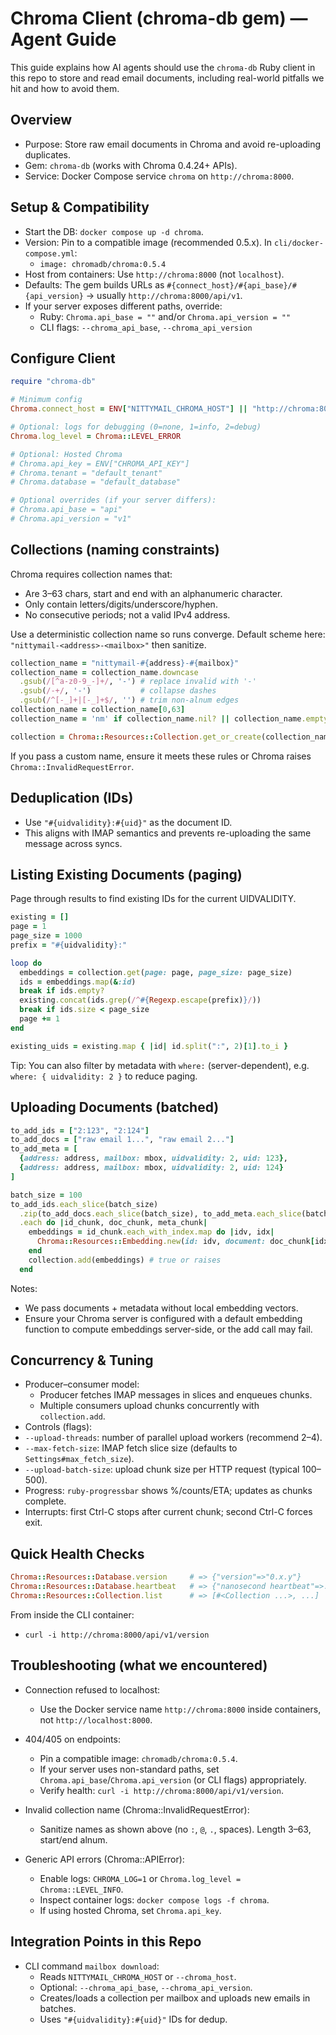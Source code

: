 # Chroma Client (chroma-db gem) — Agent Guide

This guide explains how AI agents should use the `chroma-db` Ruby client in this repo to store and read email documents, including real-world pitfalls we hit and how to avoid them.

## Overview

- Purpose: Store raw email documents in Chroma and avoid re-uploading duplicates.
- Gem: `chroma-db` (works with Chroma 0.4.24+ APIs).
- Service: Docker Compose service `chroma` on `http://chroma:8000`.

## Setup & Compatibility

- Start the DB: `docker compose up -d chroma`.
- Version: Pin to a compatible image (recommended 0.5.x). In `cli/docker-compose.yml`:
  - `image: chromadb/chroma:0.5.4`
- Host from containers: Use `http://chroma:8000` (not `localhost`).
- Defaults: The gem builds URLs as `#{connect_host}/#{api_base}/#{api_version}` → usually `http://chroma:8000/api/v1`.
- If your server exposes different paths, override:
  - Ruby: `Chroma.api_base = ""` and/or `Chroma.api_version = ""`
  - CLI flags: `--chroma_api_base`, `--chroma_api_version`

## Configure Client

```ruby
require "chroma-db"

# Minimum config
Chroma.connect_host = ENV["NITTYMAIL_CHROMA_HOST"] || "http://chroma:8000"

# Optional: logs for debugging (0=none, 1=info, 2=debug)
Chroma.log_level = Chroma::LEVEL_ERROR

# Optional: Hosted Chroma
# Chroma.api_key = ENV["CHROMA_API_KEY"]
# Chroma.tenant = "default_tenant"
# Chroma.database = "default_database"

# Optional overrides (if your server differs):
# Chroma.api_base = "api"
# Chroma.api_version = "v1"
```

## Collections (naming constraints)

Chroma requires collection names that:
- Are 3–63 chars, start and end with an alphanumeric character.
- Only contain letters/digits/underscore/hyphen.
- No consecutive periods; not a valid IPv4 address.

Use a deterministic collection name so runs converge. Default scheme here: `"nittymail-<address>-<mailbox>"` then sanitize.

```ruby
collection_name = "nittymail-#{address}-#{mailbox}"
collection_name = collection_name.downcase
  .gsub(/[^a-z0-9_-]+/, '-') # replace invalid with '-'
  .gsub(/-+/, '-')           # collapse dashes
  .gsub(/^[-_]+|[-_]+$/, '') # trim non-alnum edges
collection_name = collection_name[0,63]
collection_name = 'nm' if collection_name.nil? || collection_name.empty?

collection = Chroma::Resources::Collection.get_or_create(collection_name)
```

If you pass a custom name, ensure it meets these rules or Chroma raises `Chroma::InvalidRequestError`.

## Deduplication (IDs)

- Use `"#{uidvalidity}:#{uid}"` as the document ID.
- This aligns with IMAP semantics and prevents re-uploading the same message across syncs.

## Listing Existing Documents (paging)

Page through results to find existing IDs for the current UIDVALIDITY.

```ruby
existing = []
page = 1
page_size = 1000
prefix = "#{uidvalidity}:"

loop do
  embeddings = collection.get(page: page, page_size: page_size)
  ids = embeddings.map(&:id)
  break if ids.empty?
  existing.concat(ids.grep(/^#{Regexp.escape(prefix)}/))
  break if ids.size < page_size
  page += 1
end

existing_uids = existing.map { |id| id.split(":", 2)[1].to_i }
```

Tip: You can also filter by metadata with `where:` (server-dependent), e.g. `where: { uidvalidity: 2 }` to reduce paging.

## Uploading Documents (batched)

```ruby
to_add_ids = ["2:123", "2:124"]
to_add_docs = ["raw email 1...", "raw email 2..."]
to_add_meta = [
  {address: address, mailbox: mbox, uidvalidity: 2, uid: 123},
  {address: address, mailbox: mbox, uidvalidity: 2, uid: 124}
]

batch_size = 100
to_add_ids.each_slice(batch_size)
  .zip(to_add_docs.each_slice(batch_size), to_add_meta.each_slice(batch_size))
  .each do |id_chunk, doc_chunk, meta_chunk|
    embeddings = id_chunk.each_with_index.map do |idv, idx|
      Chroma::Resources::Embedding.new(id: idv, document: doc_chunk[idx], metadata: meta_chunk[idx])
    end
    collection.add(embeddings) # true or raises
  end
```

Notes:
- We pass documents + metadata without local embedding vectors.
- Ensure your Chroma server is configured with a default embedding function to compute embeddings server-side, or the add call may fail.

## Concurrency & Tuning

- Producer–consumer model:
  - Producer fetches IMAP messages in slices and enqueues chunks.
  - Multiple consumers upload chunks concurrently with `collection.add`.
 - Controls (flags):
  - `--upload-threads`: number of parallel upload workers (recommend 2–4).
  - `--max-fetch-size`: IMAP fetch slice size (defaults to `Settings#max_fetch_size`).
  - `--upload-batch-size`: upload chunk size per HTTP request (typical 100–500).
- Progress: `ruby-progressbar` shows %/counts/ETA; updates as chunks complete.
- Interrupts: first Ctrl-C stops after current chunk; second Ctrl-C forces exit.

## Quick Health Checks

```ruby
Chroma::Resources::Database.version     # => {"version"=>"0.x.y"}
Chroma::Resources::Database.heartbeat   # => {"nanosecond heartbeat"=>...}
Chroma::Resources::Collection.list      # => [#<Collection ...>, ...]
```

From inside the CLI container:
- `curl -i http://chroma:8000/api/v1/version`

## Troubleshooting (what we encountered)

- Connection refused to localhost:
  - Use the Docker service name `http://chroma:8000` inside containers, not `http://localhost:8000`.

- 404/405 on endpoints:
  - Pin a compatible image: `chromadb/chroma:0.5.4`.
  - If your server uses non-standard paths, set `Chroma.api_base`/`Chroma.api_version` (or CLI flags) appropriately.
  - Verify health: `curl -i http://chroma:8000/api/v1/version`.

- Invalid collection name (Chroma::InvalidRequestError):
  - Sanitize names as shown above (no `:`, `@`, `.`, spaces). Length 3–63, start/end alnum.

- Generic API errors (Chroma::APIError):
  - Enable logs: `CHROMA_LOG=1` or `Chroma.log_level = Chroma::LEVEL_INFO`.
  - Inspect container logs: `docker compose logs -f chroma`.
  - If using hosted Chroma, set `Chroma.api_key`.

## Integration Points in this Repo

- CLI command `mailbox download`:
  - Reads `NITTYMAIL_CHROMA_HOST` or `--chroma_host`.
  - Optional: `--chroma_api_base`, `--chroma_api_version`.
  - Creates/loads a collection per mailbox and uploads new emails in batches.
  - Uses `"#{uidvalidity}:#{uid}"` IDs for dedup.

